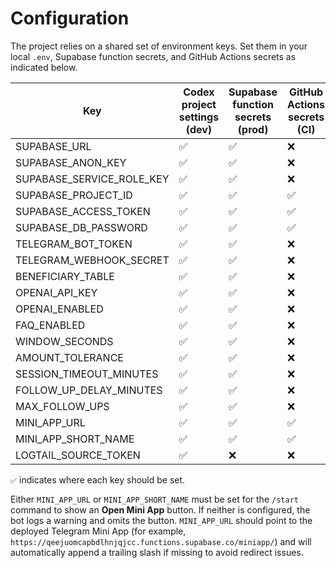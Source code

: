 # Configuration

The project relies on a shared set of environment keys. Set them in your local
`.env`, Supabase function secrets, and GitHub Actions secrets as indicated
below.

| Key                       | Codex project settings (dev) | Supabase function secrets (prod) | GitHub Actions secrets (CI) |
| ------------------------- | ---------------------------- | -------------------------------- | --------------------------- |
| SUPABASE_URL              | ✅                           | ✅                               | ❌                          |
| SUPABASE_ANON_KEY         | ✅                           | ✅                               | ❌                          |
| SUPABASE_SERVICE_ROLE_KEY | ✅                           | ✅                               | ❌                          |
| SUPABASE_PROJECT_ID       | ✅                           | ✅                               | ✅                          |
| SUPABASE_ACCESS_TOKEN     | ✅                           | ✅                               | ✅                          |
| SUPABASE_DB_PASSWORD      | ✅                           | ✅                               | ✅                          |
| TELEGRAM_BOT_TOKEN        | ✅                           | ✅                               | ❌                          |
| TELEGRAM_WEBHOOK_SECRET   | ✅                           | ✅                               | ❌                          |
| BENEFICIARY_TABLE         | ✅                           | ✅                               | ❌                          |
| OPENAI_API_KEY            | ✅                           | ✅                               | ❌                          |
| OPENAI_ENABLED            | ✅                           | ✅                               | ❌                          |
| FAQ_ENABLED               | ✅                           | ✅                               | ❌                          |
| WINDOW_SECONDS            | ✅                           | ✅                               | ❌                          |
| AMOUNT_TOLERANCE          | ✅                           | ✅                               | ❌                          |
| SESSION_TIMEOUT_MINUTES   | ✅                           | ✅                               | ❌                          |
| FOLLOW_UP_DELAY_MINUTES   | ✅                           | ✅                               | ❌                          |
| MAX_FOLLOW_UPS            | ✅                           | ✅                               | ❌                          |
| MINI_APP_URL              | ✅                           | ✅                               | ✅                          |
| MINI_APP_SHORT_NAME       | ✅                           | ✅                               | ✅                          |
| LOGTAIL_SOURCE_TOKEN      | ✅                           | ❌                               | ❌                          |

`✅` indicates where each key should be set.

Either `MINI_APP_URL` or `MINI_APP_SHORT_NAME` must be set for the `/start`
command to show an **Open Mini App** button. If neither is configured, the bot
logs a warning and omits the button. `MINI_APP_URL` should point to the deployed
Telegram Mini App (for example,
`https://qeejuomcapbdlhnjqjcc.functions.supabase.co/miniapp/`) and will
automatically append a trailing slash if missing to avoid redirect issues.
